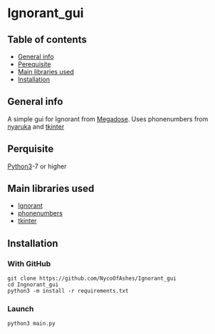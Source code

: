 # Ignorant_gui

## Table of contents
* [General info](#general-info)
* [Perequisite](#perquisite)
* [Main libraries used](#main-libraries-used)
* [Installation](#installation)

## General info

A simple gui for Ignorant from [Megadose](https://github.com/MegaDose). Uses phonenumbers from [nyaruka](https://github.com/nyaruka) and [tkinter](https://wiki.python.org/moin/TkInter)

## Perquisite
[Python3](https://www.python.org/downloads/release/python-370/)-7 or higher

## Main libraries used

* [Ignorant](https://github.com/megadose/ignorant)
* [phonenumbers](https://github.com/nyaruka/phonenumbers)
* [tkinter](https://wiki.python.org/moin/TkInter)

## Installation

### With GitHub

```
git clone https://github.com/NycoOfAshes/Ignorant_gui
cd Ingnorant_gui
python3 -m install -r requirements.txt
```

### Launch

```
python3 main.py
```
